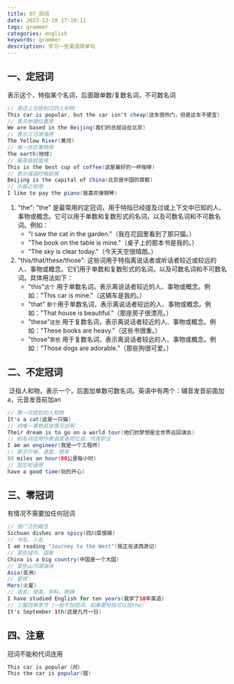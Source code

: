 ```yaml
---
title: 07_冠词
date: 2023-12-10 17:10:11
tags: grammer
categories: english
keywords: grammer
description: 学习一些英语简单句
---
```


## 一、定冠词

表示这个，特指某个名词，后面跟单数/复数名词，不可数名词

```java
// 表述上文提到过的人和物
This car is popular, but the car isn't cheap(这车很热门，但是这车不便宜)
// 表示地理位置用
We are based in the Beijing(我们的总部设在北京)
// 表示江河湖海用
The Yellow River(黄河)
// 唯一存在事物用
The earth(地球)
// 最高级前面用
This is the best cup of coffee(这是最好的一杯咖啡)
// 表示强调时候前用
Beijing is the capital of China(北京是中国的首都)
// 乐器之前用
I like to pay the piano(我喜欢弹钢琴)
```

1. "the": "the" 是最常用的定冠词，用于特指已经提及过或上下文中已知的人、事物或概念。它可以用于单数和复数形式的名词，以及可数名词和不可数名词。例如：
   - "I saw the cat in the garden."（我在花园里看到了那只猫。）
   - "The book on the table is mine."（桌子上的那本书是我的。）
   - "The sky is clear today."（今天天空很晴朗。）
2. "this/that/these/those": 这些词用于特指离说话者或听话者较近或较远的人、事物或概念。它们用于单数和复数形式的名词，以及可数名词和不可数名词。具体用法如下：
   - "this"`这个` 用于单数名词，表示离说话者较近的人、事物或概念。例如："This car is mine."（这辆车是我的。）
   - "that" `那个`用于单数名词，表示离说话者较远的人、事物或概念。例如："That house is beautiful."（那座房子很漂亮。）
   - "these"`这些` 用于复数名词，表示离说话者较近的人、事物或概念。例如："These books are heavy."（这些书很重。）
   - "those"`那些` 用于复数名词，表示离说话者较远的人、事物或概念。例如："Those dogs are adorable."（那些狗很可爱。）

## 二、不定冠词

 泛指人和物，表示一个，后面加单数可数名词。英语中有两个：辅音发音前面加a，元音发音前加an

```java
// 第一次提到的人和物
It's a cat(这是一只猫)
// 对唯一事物具体情况说明
Their dream is to go on a world tour(他们的梦想是全世界巡回演出)
// 和名词连用作表语或者同位语，代表职业
I am an engineer(我是一个工程师)
// 表示价格、速度、频率
80 miles an hour(80公里每小时)
// 固定短语用
have a good time(玩的开心)
```

## 三、零冠词

有情况不需要加任何冠词

```java
// 很广泛的概念
Sichuan dishes are spicy(四川菜很辣)
// 书名、人名
I am reading "Journey to the West"(我正在读西游记)
// 某些城市、国家
China is a big country(中国是一个大国)
// 某些山河湖海洲
Asia(亚洲)
// 星球
Mars(火星)
// 语言、球类、学科、棋牌
I have studied English for ten years(我学了10年英语)
// 三餐四季季节（一般不加冠词，如果要特指可以加the）
It's September 1th(这是九月一日)
```

## 四、注意

冠词不能和代词连用

```java
This car is popular（对）
This the car is popular(错)
```

